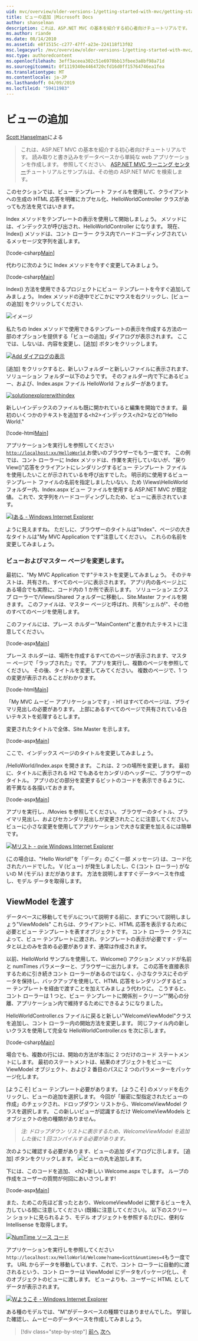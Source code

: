 ```yaml
---
uid: mvc/overview/older-versions-1/getting-started-with-mvc/getting-started-with-mvc-part3
title: ビューの追加 |Microsoft Docs
author: shanselman
description: これは、ASP.NET MVC の基本を紹介する初心者向けチュートリアルです。 読み取りと書き込みをデータベースから単純な web アプリケーションを作成します。
ms.author: riande
ms.date: 08/14/2010
ms.assetid: e8f1515c-c277-47ff-a23e-224118f13f02
msc.legacyurl: /mvc/overview/older-versions-1/getting-started-with-mvc/getting-started-with-mvc-part3
msc.type: authoredcontent
ms.openlocfilehash: 3eff3aceea302c51e6970bb13fbee3a8bf98a71d
ms.sourcegitcommit: 0f1119340e4464720cfd16d0ff15764746ea1fea
ms.translationtype: MT
ms.contentlocale: ja-JP
ms.lasthandoff: 04/09/2019
ms.locfileid: "59411983"
---
```

# <a name="adding-a-view"></a>ビューの追加

[Scott Hanselman](https://github.com/shanselman)による

> これは、ASP.NET MVC の基本を紹介する初心者向けチュートリアルです。 読み取りと書き込みをデータベースから単純な web アプリケーションを作成します。 参照してください、 [ASP.NET MVC ラーニング センター](../../../index.md)チュートリアルとサンプルは、その他の ASP.NET MVC を検索します。


このセクションでは、ビュー テンプレート ファイルを使用して、クライアントへの生成の HTML 応答を明確にカプセル化、HelloWorldController クラスがあっても方法を見てはいきます。

Index メソッドをテンプレートの表示を使用して開始しましょう。 メソッドには、インデックスが呼び出され、HelloWorldController になります。 現在、Index() メソッドは、コント ローラー クラス内でハードコーディングされているメッセージ文字列を返します。

[!code-csharp[Main](getting-started-with-mvc-part3/samples/sample1.cs)]

代わりに次のように Index メソッドを今すぐ変更してみましょう。

[!code-csharp[Main](getting-started-with-mvc-part3/samples/sample2.cs)]

Index() 方法を使用できるプロジェクトにビュー テンプレートを今すぐ追加してみましょう。 Index メソッドの途中でどこかにマウスを右クリックし、[ビューの追加] をクリックしてください.

![イメージ](getting-started-with-mvc-part3/_static/image1.png)

私たちの Index メソッドで使用できるテンプレートの表示を作成する方法の一部のオプションを提供する「ビューの追加」ダイアログが表示されます。 ここでは、しないは、内容を変更し、[追加] ボタンをクリックします。

[![Add ダイアログの表示](getting-started-with-mvc-part3/_static/image3.png)](getting-started-with-mvc-part3/_static/image2.png)

[追加] をクリックすると、新しいフォルダーと新しいファイルに表示されます、ソリューション フォルダー以下のようです。 そのフォルダー内で下にあるビュー、および、Index.aspx ファイル HelloWorld フォルダーがあります。

[![solutionexplorerwithindex](getting-started-with-mvc-part3/_static/image5.png)](getting-started-with-mvc-part3/_static/image4.png)

新しいインデックスのファイルも既に開かれていると編集を開始できます。 最初のいくつかのテキストを追加する&lt;h2&gt;インデックス&lt;/h2&gt;などの"Hello World."

[!code-html[Main](getting-started-with-mvc-part3/samples/sample3.html)]

アプリケーションを実行しを参照してください[ `http://localhost:xx/HelloWorld` ](http://localhostxx)お使いのブラウザーでもう一度です。 この例では、コント ローラーに Index メソッドは、作業を実行していないが、"戻り View()"応答をクライアントにレンダリングするビュー テンプレート ファイルを使用したいことが示されているを呼び出すでした。 明示的に使用するビュー テンプレート ファイルの名前を指定しましたいない、ため \Views\HelloWorld フォルダー内、Index.aspx ビュー ファイルを使用する ASP.NET MVC が既定値。 これで、文字列をハードコーディングしたため、ビューに表示されています。

[![Iある - Windows Internet Explorer](getting-started-with-mvc-part3/_static/image7.png)](getting-started-with-mvc-part3/_static/image6.png)

ように見えますね。 ただしに、ブラウザーのタイトルは"Index"、ページの大きなタイトルは"My MVC Application です"注意してください。 これらの名前を変更してみましょう。

### <a name="changing-views-and-master-pages"></a>ビューおよびマスター ページを変更します。

最初に、"My MVC Application です"テキストを変更してみましょう。 そのテキストは、共有され、すべてのページに表示されます。 アプリ内の各ページ上にある場合でも実際に、コード内の 1 か所で表示します。 ソリューション エクスプ ローラーで/Views/Shared フォルダーに移動し、Site.Master ファイルを開きます。 このファイルは、マスター ページと呼ばれ、共有"シェルが"、その他のすべてのページを使用します。

このファイルには、プレース ホルダー"MainContent"と書かれたテキストに注意してください。

[!code-aspx[Main](getting-started-with-mvc-part3/samples/sample4.aspx)]

プレース ホルダーは、場所を作成するすべてのページが表示されます、マスター ページで「ラップされた」です。 アプリを実行し、複数のページを参照してください。 その後、タイトルを変更してみてください。 複数のページで、1 つの変更が表示されることがわかります。

[!code-html[Main](getting-started-with-mvc-part3/samples/sample5.html)]

「My MVC ムービー アプリケーションです」- H1 はすべてのページは、プライマリ見出しの必要があります。 上部にあるすべてのページで共有されている白いテキストを処理するとします。

変更されたタイトルで全体、Site.Master を示します。

[!code-aspx[Main](getting-started-with-mvc-part3/samples/sample6.aspx)]

ここで、インデックス ページのタイトルを変更してみましょう。

/HelloWorld/Index.aspx を開きます。 これは、2 つの場所を変更します。 最初に、タイトルに表示される H2 でもあるセカンダリのヘッダーに、ブラウザーのタイトル。 アプリのどの部分を変更するビットのコードを表示できるように、若干異なる各描いておきます。

[!code-aspx[Main](getting-started-with-mvc-part3/samples/sample7.aspx)]

アプリを実行し、/Movies を参照してください。 ブラウザーのタイトル、プライマリ見出し、およびセカンダリ見出しが変更されたことに注意してください。 ビューに小さな変更を使用してアプリケーションで大きな変更を加えるには簡単です。

[![Mリスト - ovie Windows Internet Explorer](getting-started-with-mvc-part3/_static/image9.png)](getting-started-with-mvc-part3/_static/image8.png)

(この場合は、"Hello World!"を「データ」のごく一部 メッセージ) は、コード化されたハードでした。 V (ビュー) が発生しましたし、C (コント ローラー) がないの M (モデル) まだがあります。 方法を説明しますすぐデータベースを作成し、モデル データを取得します。

## <a name="passing-a-viewmodel"></a>ViewModel を渡す

データベースに移動してモデルについて説明する前に、まずについて説明しましょう"ViewModels" これらは、クライアントに、HTML 応答を表示するために必要とビュー テンプレートを表すオブジェクトです。 コント ローラー クラスによって、ビュー テンプレートに渡され、テンプレートの表示が必要です - データと以上のみを含める必要があります、通常は作成されます。

以前、HelloWorld サンプルを使用して、Welcome() アクション メソッドが名前と numTimes パラメーターと、ブラウザーに出力します。 この応答を直接表示するために引き続きコント ローラーがあるのではなく、小さなクラスにそのデータを保持し、バックアップを使用して、HTML 応答をレンダリングするビュー テンプレートを経由で渡すことを加えてみましょう代わりに。 こうすると、コント ローラーは 1 つと、ビュー テンプレートに関係別 – クリーン""関心の分離、アプリケーション内で維持するためにできるようになりました。

HelloWorldController.cs ファイルに戻ると新しい"WelcomeViewModel"クラスを追加し、コント ローラー内の開始方法を変更します。 同じファイル内の新しいクラスを使用して完全な HelloWorldController.cs を次に示します。

[!code-csharp[Main](getting-started-with-mvc-part3/samples/sample8.cs)]

場合でも、複数の行には、開始の方法が本当に 2 つだけのコード ステートメントにします。 最初のステートメントは、結果のオブジェクトをビューに ViewModel オブジェクト、および 2 番目のパスに 2 つのパラメーターをパッケージ化します。

[ようこそ] ビュー テンプレート必要があります。 [ようこそ] のメソッドを右クリックし、ビューの追加を選択します。 今回が「厳密に型指定されたビューの作成」のチェックされ、ドロップダウン リストから、WelcomeViewModel クラスを選択します。 この新しいビューが認識するだけ WelcomeViewModels とオブジェクトの他の種類がありません。

> *注: ドロップダウン リストに表示するため、WelcomeViewModel を追加した後に 1 回コンパイルする必要があります。*


次のように確認する必要があります、ビューの追加 ダイアログに示します。 [追加] ボタンをクリックします。 ![ビューの丸を追加します。](getting-started-with-mvc-part3/_static/image10.png)

下には、このコードを追加、 &lt;h2&gt;新しい Welcome.aspx でします。 ループの作成をユーザーの質問が何回にあいさつします!

[!code-aspx[Main](getting-started-with-mvc-part3/samples/sample9.aspx)]

また、ためこの先ほど言ったとおり、WelcomeViewModel に関するビューを入力している間に注意してください (既婚に注意してください)。 以下のスクリーン ショットに見られるよう、モデル オブジェクトを参照するたびに、便利な Intellisense を取得します。

[![NumTime ソース コード](getting-started-with-mvc-part3/_static/image12.png)](getting-started-with-mvc-part3/_static/image11.png)

アプリケーションを実行しを参照してください`http://localhost:xx/HelloWorld/Welcome?name=Scott&numtimes=4`もう一度です。 URL からデータを移動しています、これで、コント ローラーに自動的に渡されるという、コント ローラーは ViewModel にデータをパッケージ化し、そのオブジェクトのビューに渡します。 ビューよりも、ユーザーに HTML としてデータが表示されます。

[![Wようこそ - Windows Internet Explorer](getting-started-with-mvc-part3/_static/image14.png)](getting-started-with-mvc-part3/_static/image13.png)

ある種のモデルでは、"M"がデータベースの種類ではありませんでした。 学習した確認し、ムービーのデータベースを作成してみましょう。

> [!div class="step-by-step"]
> [前へ](getting-started-with-mvc-part2.md)
> [次へ](getting-started-with-mvc-part4.md)
